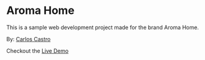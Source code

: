# Aroma Home
This is a sample web development project made for the brand Aroma Home.

By: [Carlos Castro](https://carloscm.me/en/)

Checkout the [Live Demo](https://carloscastromx.github.io/aromahome/)
